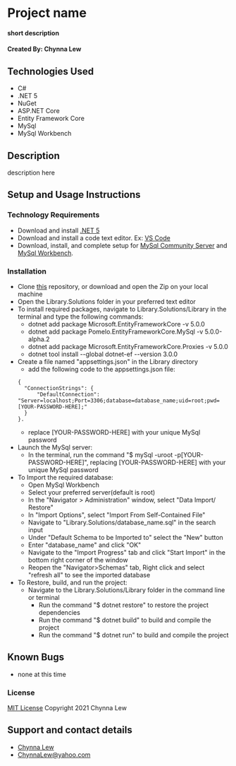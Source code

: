 # Project name

#### short description

#### Created By: Chynna Lew

## Technologies Used

* C#
* .NET 5
* NuGet
* ASP.NET Core
* Entity Framework Core
* MySql
* MySql Workbench

## Description

description here

## Setup and Usage Instructions

### Technology Requirements

* Download and install [.NET 5](https://dotnet.microsoft.com/download/dotnet/5.0)
* Download and install a code text editor. Ex: [VS Code](https://code.visualstudio.com/)
* Download, install, and complete setup for [MySql Community Server](https://dev.mysql.com/downloads/file/?id=484914) and [MySql Workbench](https://dev.mysql.com/downloads/file/?id=484391).

### Installation

* Clone [this](https://github.com/chynnalew/Library.Solution) repository, or download and open the Zip on your local machine
* Open the Library.Solutions folder in your preferred text editor
* To install required packages, navigate to Library.Solutions/Library in the terminal and type the following commands:
  - dotnet add package Microsoft.EntityFrameworkCore -v 5.0.0
  - dotnet add package Pomelo.EntityFrameworkCore.MySql -v 5.0.0-alpha.2
  - dotnet add package Microsoft.EntityFrameworkCore.Proxies -v 5.0.0
  - dotnet tool install --global dotnet-ef --version 3.0.0
* Create a file named "appsettings.json" in the Library directory
  - add the following code to the appsettings.json file:
  ```
  {
    "ConnectionStrings": {
        "DefaultConnection": "Server=localhost;Port=3306;database=database_name;uid=root;pwd=[YOUR-PASSWORD-HERE];"
    }
  }.
  ```
  - replace [YOUR-PASSWORD-HERE] with your unique MySql password
* Launch the MySql server:
  - In the terminal, run the command "$ mySql -uroot -p[YOUR-PASSWORD-HERE]", replacing [YOUR-PASSWORD-HERE] with your unique MySql password
* To Import the required database:
  - Open MySql Workbench
  - Select your preferred server(default is root)
  - In the "Navigator > Administration" window, select "Data Import/ Restore"
  - In "Import Options", select "Import From Self-Contained File"
  - Navigate to "Library.Solutions/database_name.sql" in the search input
  - Under "Default Schema to be Imported to" select the "New" button
  - Enter "database_name" and click "OK"
  - Navigate to the "Import Progress" tab and click "Start Import" in the bottom right corner of the window
  - Reopen the "Navigator>Schemas" tab, Right click and select "refresh all" to see the imported database
* To Restore, build, and run the project:
  - Navigate to the Library.Solutions/Library folder in the command line or terminal
    - Run the command "$ dotnet restore" to restore the project dependencies
    - Run the command "$ dotnet build" to build and compile the project
    - Run the command "$ dotnet run" to build and compile the project

## Known Bugs

* none at this time

### License

[MIT License](https://opensource.org/licenses/MIT)
Copyright 2021 Chynna Lew

## Support and contact details

* [Chynna Lew](github.com/chynnalew) 
* <ChynnaLew@yahoo.com>
